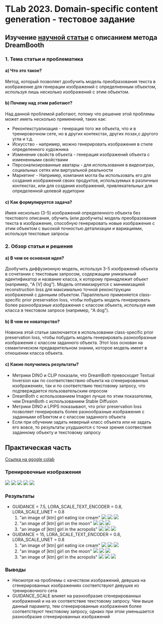 # TLab 2023. Domain-specific content generation - тестовое задание

## Изучение [научной статьи](https://arxiv.org/abs/2208.12242) с описанием метода DreamBooth
### 1. Тема статьи и проблематика
#### a) Что это такое?
Метод, который позволяет дообучить модель преобразования текста в изображение для генерации изображений с определненным объектом, используя лишь несколько изображений с этим объектом.
#### b) Почему над этим работают?
Над данной проблемой работают, потому что решение этой проблемы может иметь несколько применений, таких как:
* Реконтекстуализация - генерация того же объекта, что и в тренировочном сете, но в других контекстах, других позах,с другого угла и т.д.
* Искусство - например, можно генерировать изображения в стиле определенного художника
* Изменение свойств объекта - генерация изображений объекта с измененными свойствами
* Персонализированные аватары - для использования в видеоиграх, социальных сетях или виртуальной реальности
* Маркетинг - Например, компания могла бы использовать его для создания изображений своих продуктов, используемых в различных контекстах, или для создания изображений, привлекательных для определенной целевой аудитории
#### c) Как формулируется задача?
Имея несколько (3-5) изображений определенного объекта без текстового описания, обучить (или дообучить) модель преобразования текста в изображение, способную генерировать новые изображения с этим объектом с высокой точностью детализации и вариациями, используя текстовые запросы
### 2. Обзор статьи и решения
#### a) В чем ее основная идея?
Дообучить диффузионную модель, используя 3-5 изображений объекта в сочетании с текстовым запросом, содержащим уникальный идентификатор и название класса, к которому принадлежит объект (например, “A [V] dog”). Модель оптимизируется с минимизацией reconstruction loss для максимально точной реконструкции изображений с данныим объектом. Параллельно применяется class-specific prior preservation loss, чтобы побудить модель генерировать более разнообразные изображения с классом объекта, используя имя класса в текстовом запросе (например, “A dog”).
#### b) В чем ее новаторство?
Новизна этой статьи заключается в использовании class-specific prior preservation loss, чтобы побудить модель генерировать разнообразные изображения с классом заданного объекта. Этот loss основан на семантическом предварительном знании, которое модель имеет в отношении класса объекта.
#### c) Какие получились результаты?
* Метрики DINO и CLIP показали, что DreamBoth превосходит Textual Inversion как по соответствествию объекта на сгенерированных изображениях, так и по соответствию текстовому запросу, что подтверждается пользовательским опросом
* DreamBoth с использованием Imagen лучше по этим показателям, чем DreamBoth с использованием Stable Diffusion
* Метрики DINO и LPIPS показывают, что prior preservation loss позволяет генерировать более разнообразные изображения с заданными обЪектом и с классом заданного объекта
* Если при обучении задать неверный класс объекта или не задать его вовсе, то результаты ухудшаются с точки зрения соотвествия заданному объекту и текстовому запросу

## Практическая часть
[Ссылка на ggogle colab](https://colab.research.google.com/drive/13IqCGhO70RyaBnzGfwSHN4L2SDAEg_bH?usp=sharing)

### Тренировочные изображения
![](shiina/1.png) ![](shiina/3.jpg)  ![](shiina/2.jpg) ![](shiina/4.jpg) ![](shiina/5.jpeg)

### Результаты
* GUIDANCE = 7.5, LORA_SCALE_TEXT_ENCODER = 0.8, LORA_SCALE_UNET = 0.8
  1) "an image of [ktn] girl eating ice cream"
  ![](shiina/icecream1.png) ![](shiina/icecream3.png)  ![](shiina/icecream2.png)
  2) "an image of [ktn] girl on the moon"
  ![](shiina/moon1.png) ![](shiina/moon3.png)  ![](shiina/moon2.png)
  3) "an image of [ktn] girl in the acropolis"
  ![](shiina/acropolis1.png) ![](shiina/acropolis3.png)  ![](shiina/acropolis2.png)
* GUIDANCE = 15, LORA_SCALE_TEXT_ENCODER = 0.8, LORA_SCALE_UNET = 0.8
  1) "an image of [ktn] girl eating ice cream"
  ![](shiina/icecream4.png) ![](shiina/icecream5.png)  ![](shiina/icecream6.png)
  2) "an image of [ktn] girl on the moon"
  ![](shiina/moon4.png) ![](shiina/moon5.png)  ![](shiina/moon6.png)
  3) "an image of [ktn] girl in the acropolis"
  ![](shiina/acropolis4.png) ![](shiina/acropolis5.png)  ![](shiina/acropolis6.png)

### Выводы
* Несмотря на проблемы с качеством изображений, девушка на сгенерированных изображениях соответствуют девушке из тренировочного сета
* GUIDANCE_SCALE влияет на разнообразие сгенерированных изображений и на их соответствие текстовому запросу. Чем выше данный параметр, тем сгенерированные изображения более соответствуют текстовому запросу, однако при этом уменьшается разнообразие сгенерированных изображений